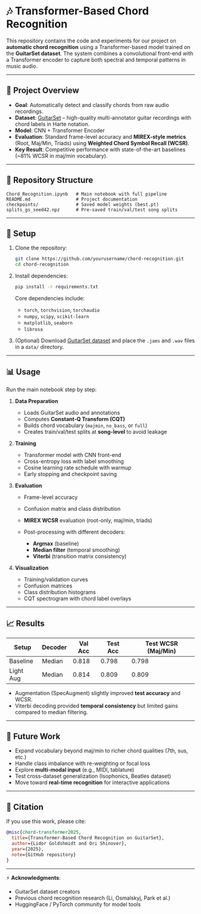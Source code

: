# 🎶 Transformer-Based Chord Recognition

This repository contains the code and experiments for our project on **automatic chord recognition** using a Transformer-based model trained on the **GuitarSet dataset**.
The system combines a convolutional front-end with a Transformer encoder to capture both spectral and temporal patterns in music audio.

---

## 🚀 Project Overview

* **Goal**: Automatically detect and classify chords from raw audio recordings.
* **Dataset**: [GuitarSet](https://github.com/marl/guitarset) – high-quality multi-annotator guitar recordings with chord labels in Harte notation.
* **Model**: CNN + Transformer Encoder
* **Evaluation**: Standard frame-level accuracy and **MIREX-style metrics** (Root, Maj/Min, Triads) using **Weighted Chord Symbol Recall (WCSR)**.
* **Key Result**: Competitive performance with state-of-the-art baselines (~81% WCSR in maj/min vocabulary).

---

## 📂 Repository Structure

```
Chord_Recognition.ipynb   # Main notebook with full pipeline
README.md                 # Project documentation
checkpoints/              # Saved model weights (best.pt)
splits_gs_seed42.npz      # Pre-saved train/val/test song splits
```

---

## 🔧 Setup

1. Clone the repository:

   ```bash
   git clone https://github.com/yourusername/chord-recognition.git
   cd chord-recognition
   ```

2. Install dependencies:

   ```bash
   pip install -r requirements.txt
   ```

   Core dependencies include:

   * `torch`, `torchvision`, `torchaudio`
   * `numpy`, `scipy`, `scikit-learn`
   * `matplotlib`, `seaborn`
   * `librosa`

3. (Optional) Download [GuitarSet dataset](https://github.com/marl/guitarset) and place the `.jams` and `.wav` files in a `data/` directory.

---

## 📊 Usage

Run the main notebook step by step:

1. **Data Preparation**

   * Loads GuitarSet audio and annotations
   * Computes **Constant-Q Transform (CQT)**
   * Builds chord vocabulary (`majmin`, `no_bass`, or `full`)
   * Creates train/val/test splits at **song-level** to avoid leakage

2. **Training**

   * Transformer model with CNN front-end
   * Cross-entropy loss with label smoothing
   * Cosine learning rate schedule with warmup
   * Early stopping and checkpoint saving

3. **Evaluation**

   * Frame-level accuracy
   * Confusion matrix and class distribution
   * **MIREX WCSR** evaluation (root-only, maj/min, triads)
   * Post-processing with different decoders:

     * **Argmax** (baseline)
     * **Median filter** (temporal smoothing)
     * **Viterbi** (transition matrix consistency)

4. **Visualization**

   * Training/validation curves
   * Confusion matrices
   * Class distribution histograms
   * CQT spectrogram with chord label overlays

---

## 📈 Results 

| Setup     | Decoder | Val Acc | Test Acc | Test WCSR (Maj/Min) |
| --------- | ------- | ------- | -------- | ------------------- |
| Baseline  | Median  | 0.818   | 0.798    | 0.798               |
| Light Aug | Median  | 0.814   | 0.809    | 0.809               |

* Augmentation (SpecAugment) slightly improved **test accuracy** and WCSR.
* Viterbi decoding provided **temporal consistency** but limited gains compared to median filtering.

---

## 🔮 Future Work

* Expand vocabulary beyond maj/min to richer chord qualities (7th, sus, etc.)
* Handle class imbalance with re-weighting or focal loss
* Explore **multi-modal input** (e.g., MIDI, tablature)
* Test cross-dataset generalization (Isophonics, Beatles dataset)
* Move toward **real-time recognition** for interactive applications

---

## 📝 Citation

If you use this work, please cite:

```bibtex
@misc{chord-transformer2025,
  title={Transformer-Based Chord Recognition on GuitarSet},
  author={Lidor Goldshmidt and Ori Shinover},
  year={2025},
  note={GitHub repository}
}
```

---

⚡ **Acknowledgments**:

* GuitarSet dataset creators
* Previous chord recognition research (Li, Osmalskyj, Park et al.)
* HuggingFace / PyTorch community for model tools

